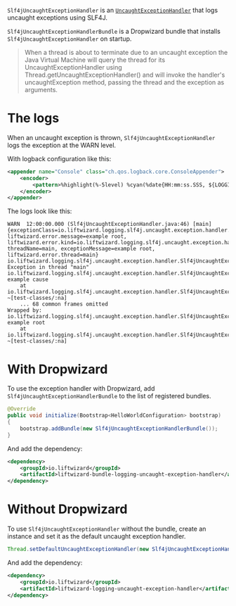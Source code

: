 `Slf4jUncaughtExceptionHandler` is an [`UncaughtExceptionHandler`](https://docs.oracle.com/en%2Fjava%2Fjavase%2F21%2Fdocs%2Fapi%2F%2F/java.base/java/lang/Thread.UncaughtExceptionHandler.html) that logs uncaught exceptions using SLF4J.

`Slf4jUncaughtExceptionHandlerBundle` is a Dropwizard bundle that installs `Slf4jUncaughtExceptionHandler` on startup.

> When a thread is about to terminate due to an uncaught exception the Java Virtual Machine will query the thread for its UncaughtExceptionHandler using Thread.getUncaughtExceptionHandler() and will invoke the handler's uncaughtException method, passing the thread and the exception as arguments.

# The logs

When an uncaught exception is thrown, `Slf4jUncaughtExceptionHandler` logs the exception at the WARN level.

With logback configuration like this:

```xml
<appender name="Console" class="ch.qos.logback.core.ConsoleAppender">
    <encoder>
        <pattern>%highlight(%-5level) %cyan(%date{HH:mm:ss.SSS, ${LOGGING_TIMEZONE}}) %gray(\(%file:%line\)) [%white(%thread)] %blue(%marker) {%magenta(%mdc)} %green(%logger): %message%n%rootException</pattern>
    </encoder>
</appender>
```

The logs look like this:

```shell
WARN  12:00:00.000 (Slf4jUncaughtExceptionHandler.java:46) [main]  {exceptionClass=io.liftwizard.logging.slf4j.uncaught.exception.handler.Slf4jUncaughtExceptionHandlerTest.RootException, liftwizard.error.message=example root, liftwizard.error.kind=io.liftwizard.logging.slf4j.uncaught.exception.handler.Slf4jUncaughtExceptionHandlerTest.RootException, threadName=main, exceptionMessage=example root, liftwizard.error.thread=main} io.liftwizard.logging.slf4j.uncaught.exception.handler.Slf4jUncaughtExceptionHandler: Exception in thread "main"
io.liftwizard.logging.slf4j.uncaught.exception.handler.Slf4jUncaughtExceptionHandlerTest$CauseException: example cause
	at io.liftwizard.logging.slf4j.uncaught.exception.handler.Slf4jUncaughtExceptionHandlerTest.testUncaughtException(Slf4jUncaughtExceptionHandlerTest.java:26) ~[test-classes/:na]
	... 68 common frames omitted
Wrapped by: io.liftwizard.logging.slf4j.uncaught.exception.handler.Slf4jUncaughtExceptionHandlerTest$RootException: example root
	at io.liftwizard.logging.slf4j.uncaught.exception.handler.Slf4jUncaughtExceptionHandlerTest.testUncaughtException(Slf4jUncaughtExceptionHandlerTest.java:27) ~[test-classes/:na]
```

# With Dropwizard

To use the exception handler with Dropwizard, add `Slf4jUncaughtExceptionHandlerBundle` to the list of registered bundles.

```java
@Override
public void initialize(Bootstrap<HelloWorldConfiguration> bootstrap)
{
    bootstrap.addBundle(new Slf4jUncaughtExceptionHandlerBundle());
}
```

And add the dependency:

```xml
<dependency>
    <groupId>io.liftwizard</groupId>
    <artifactId>liftwizard-bundle-logging-uncaught-exception-handler</artifactId>
</dependency>
```

# Without Dropwizard

To use `Slf4jUncaughtExceptionHandler` without the bundle, create an instance and set it as the default uncaught exception handler.

```java
Thread.setDefaultUncaughtExceptionHandler(new Slf4jUncaughtExceptionHandler());
```

And add the dependency:

```xml
<dependency>
    <groupId>io.liftwizard</groupId>
    <artifactId>liftwizard-logging-uncaught-exception-handler</artifactId>
</dependency>
```

